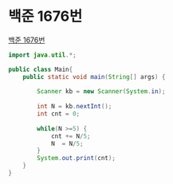 # 백준 1676번
[백준 1676번](https://www.acmicpc.net/problem/1676)

```java
import java.util.*;

public class Main{
	public static void main(String[] args) {
		
		Scanner kb = new Scanner(System.in);
		
		int N = kb.nextInt();
		int cnt = 0;
		
		while(N >=5) {
			cnt += N/5;
			N  = N/5;
		}
		System.out.print(cnt);
	}
}
```
